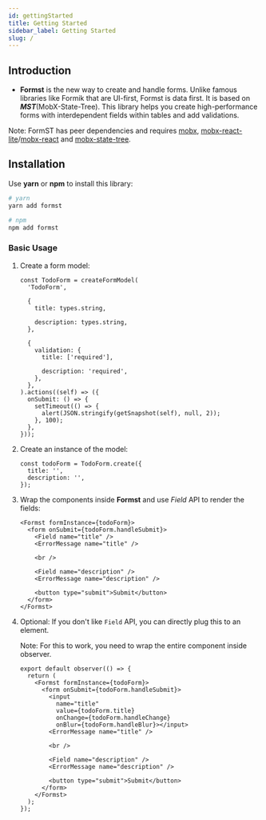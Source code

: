 ```yaml
---
id: gettingStarted
title: Getting Started
sidebar_label: Getting Started
slug: /
---
```


## Introduction

- **Formst** is the new way to create and handle forms. Unlike famous libraries like Formik that are UI-first, Formst is data first. It is based on **_MST_**(MobX-State-Tree). This library helps you create high-performance forms with interdependent fields within tables and add validations.

Note: FormST has peer dependencies and requires [mobx](https://mobx.js.org/), [mobx-react-lite](https://www.npmjs.com/package/mobx-react-lite)/[mobx-react](https://github.com/mobxjs/mobx-react) and [mobx-state-tree](https://mobx-state-tree.js.org/).

## Installation

Use **yarn** or **npm** to install this library:

```bash
# yarn
yarn add formst

# npm
npm add formst
```

### Basic Usage

1. Create a form model:

   ```tsx
   const TodoForm = createFormModel(
     'TodoForm',

     {
       title: types.string,

       description: types.string,
     },

     {
       validation: {
         title: ['required'],

         description: 'required',
       },
     },
   ).actions((self) => ({
     onSubmit: () => {
       setTimeout(() => {
         alert(JSON.stringify(getSnapshot(self), null, 2));
       }, 100);
     },
   }));
   ```

2. Create an instance of the model:

   ```tsx
   const todoForm = TodoForm.create({
     title: '',
     description: '',
   });
   ```

3. Wrap the components inside **Formst** and use _Field_ API to render the fields:

   ```tsx
   <Formst formInstance={todoForm}>
     <form onSubmit={todoForm.handleSubmit}>
       <Field name="title" />
       <ErrorMessage name="title" />

       <br />

       <Field name="description" />
       <ErrorMessage name="description" />

       <button type="submit">Submit</button>
     </form>
   </Formst>
   ```

4. Optional: If you don't like `Field` API, you can directly plug this to an element.

   Note: For this to work, you need to wrap the entire component inside observer.

   ```tsx
   export default observer(() => {
     return (
       <Formst formInstance={todoForm}>
         <form onSubmit={todoForm.handleSubmit}>
           <input
             name="title"
             value={todoForm.title}
             onChange={todoForm.handleChange}
             onBlur={todoForm.handleBlur}></input>
           <ErrorMessage name="title" />

           <br />

           <Field name="description" />
           <ErrorMessage name="description" />

           <button type="submit">Submit</button>
         </form>
       </Formst>
     );
   });
   ```
